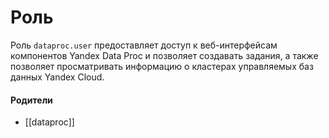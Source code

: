 # Роль

Роль `dataproc.user` предоставляет доступ к веб-интерфейсам компонентов Yandex Data Proc и позволяет создавать задания, а также позволяет просматривать информацию о кластерах управляемых баз данных Yandex Cloud.


#### Родители

- [[dataproc]]
